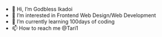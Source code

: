 - 👋 Hi, I’m Godbless Ikadoi
- 👀 I’m interested in Frontend Web Design/Web Development 
- 🌱 I’m currently learning 100days of coding 
- 📫 How to reach me @Tari1

<!---
Tari1/Tari1 is a ✨ special ✨ repository because its `README.md` (this file) appears on your GitHub profile.
You can click the Preview link to take a look at your changes.
--->

